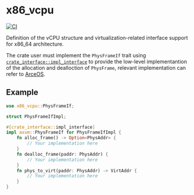 # x86_vcpu

[![CI](https://github.com/arceos-hypervisor/x86_vcpu/actions/workflows/ci.yml/badge.svg?branch=master)](https://github.com/arceos-hypervisor/x86_vcpu/actions/workflows/ci.yml)

Definition of the vCPU structure and virtualization-related interface support for x86_64 architecture.

The crate user must implement the `PhysFrameIf` trait using
[`crate_interface::impl_interface`](https://crates.io/crates/crate_interface) to provide the low-level implementantion
of the allocation and dealloction of `PhysFrame`, relevant implementation can refer to [ArceOS](https://github.com/arceos-org/arceos/blob/main/modules/axhal/src/paging.rs).

## Example

```Rust
use x86_vcpu::PhysFrameIf;

struct PhysFrameIfImpl;

#[crate_interface::impl_interface]
impl axvm::PhysFrameIf for PhysFrameIfImpl {
    fn alloc_frame() -> Option<PhysAddr> {
        // Your implementation here
    }
    fn dealloc_frame(paddr: PhysAddr) {
        // Your implementation here
    }
    fn phys_to_virt(paddr: PhysAddr) -> VirtAddr {
        // Your implementation here
    }
}
```